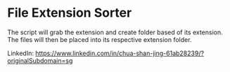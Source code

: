 # File Extension Sorter

The script will grab the extension and create folder based of its extension.
The files will then be placed into its respective extension folder.

LinkedIn: https://www.linkedin.com/in/chua-shan-jing-61ab28239/?originalSubdomain=sg
